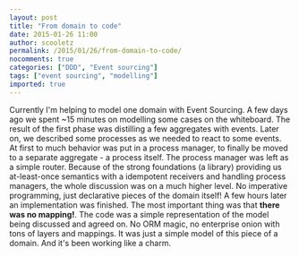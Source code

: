 ```yaml
---
layout: post
title: "From domain to code"
date: 2015-01-26 11:00
author: scooletz
permalink: /2015/01/26/from-domain-to-code/
nocomments: true
categories: ["DDD", "Event sourcing"]
tags: ["event sourcing", "modelling"]
imported: true
---
```


Currently I'm helping to model one domain with Event Sourcing. A few days ago we spent ~15 minutes on modelling some cases on the whiteboard. The result of the first phase was distilling a few aggregates with events. Later on, we described some processes as we needed to react to some events. At first to much behavior was put in a process manager, to finally be moved to a separate aggregate - a process itself. The process manager was left as a simple router. Because of the strong foundations (a library) providing us at-least-once semantics with a idempotent receivers and handling process managers, the whole discussion was on a much higher level. No imperative programming, just declarative pieces of the domain itself!
A few hours later an implementation was finished. The most important thing was that **there was no mapping!**. The code was a simple representation of the model being discussed and agreed on. No ORM magic, no enterprise onion with tons of layers and mappings. It was just a simple model of this piece of a domain. And it's been working like a charm.
